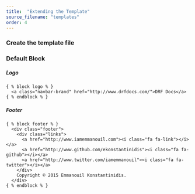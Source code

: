 ```yaml
---
title:  "Extending the Template"
source_filename: "templates"
order: 4
---
```


### Create the template file



### Default Block


##### Logo

    { % block logo % }
      <a class="navbar-brand" href="http://www.drfdocs.com/">DRF Docs</a>
    { % endblock % }

##### Footer

    { % block footer % }
      <div class="footer">
        <div class="links">
          <a href="http://www.iamemmanouil.com"><i class="fa fa-link"></i></a>
          <a href="http://www.github.com/ekonstantinidis"><i class="fa fa-github"></i></a>
          <a href="http://www.twitter.com/iamemmanouil"><i class="fa fa-twitter"></i></a>
        </div>
        Copyright © 2015 Emmanouil Konstantinidis.
      </div>
    { % endblock % }
